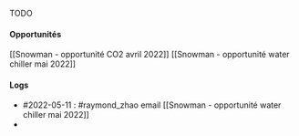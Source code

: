 TODO

#### Opportunités

[[Snowman - opportunité CO2 avril 2022]]
[[Snowman - opportunité water chiller mai 2022]]

#### Logs

- #2022-05-11 : #raymond_zhao email [[Snowman - opportunité water chiller mai 2022]]
- 